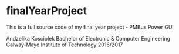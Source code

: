 # finalYearProject
This is a full source code of my final year project - PMBus Power GUI

Andzelika Kosciolek
Bachelor of Electronic & Computer Engineering
Galway-Mayo Institute of Technology
2016/2017
